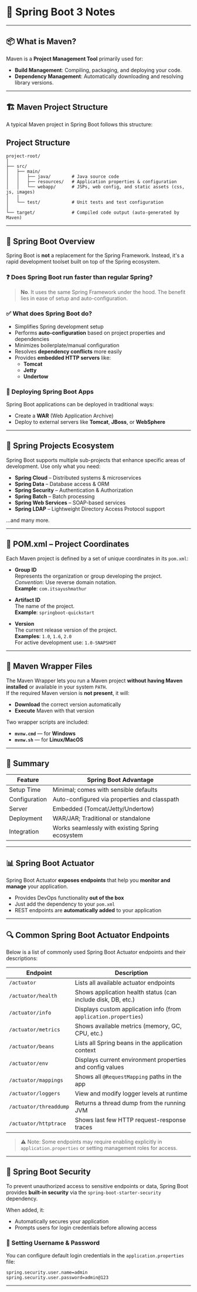 # 🌱 Spring Boot 3 Notes

---

## 📦 What is Maven?

Maven is a **Project Management Tool** primarily used for:

- **Build Management**: Compiling, packaging, and deploying your code.
- **Dependency Management**: Automatically downloading and resolving library versions.

---

## 🏗 Maven Project Structure

A typical Maven project in Spring Boot follows this structure:

## Project Structure
```
project-root/
│
├── src/
│   ├── main/
│   │   ├── java/        # Java source code
│   │   ├── resources/   # Application properties & configuration
│   │   └── webapp/      # JSPs, web config, and static assets (css, js, images)
│   │
│   └── test/            # Unit tests and test configuration
│
└── target/              # Compiled code output (auto-generated by Maven)
```
---

## 🌼 Spring Boot Overview

Spring Boot is **not** a replacement for the Spring Framework. Instead, it's a rapid development toolset built on top of the Spring ecosystem.

### ❓ Does Spring Boot run faster than regular Spring?

> **No**. It uses the same Spring Framework under the hood. The benefit lies in ease of setup and auto-configuration.

### ✅ What does Spring Boot do?

- Simplifies Spring development setup
- Performs **auto-configuration** based on project properties and dependencies
- Minimizes boilerplate/manual configuration
- Resolves **dependency conflicts** more easily
- Provides **embedded HTTP servers** like:
    - **Tomcat**
    - **Jetty**
    - **Undertow**

### 🚀 Deploying Spring Boot Apps

Spring Boot applications can be deployed in traditional ways:

- Create a **WAR** (Web Application Archive)
- Deploy to external servers like **Tomcat**, **JBoss**, or **WebSphere**

---

## 🌱 Spring Projects Ecosystem

Spring Boot supports multiple sub-projects that enhance specific areas of development. Use only what you need:

- **Spring Cloud** – Distributed systems & microservices
- **Spring Data** – Database access & ORM
- **Spring Security** – Authentication & Authorization
- **Spring Batch** – Batch processing
- **Spring Web Services** – SOAP-based services
- **Spring LDAP** – Lightweight Directory Access Protocol support

...and many more.

---

## 🧩 POM.xml – Project Coordinates

Each Maven project is defined by a set of unique coordinates in its `pom.xml`:

- **Group ID**  
  Represents the organization or group developing the project.  
  _Convention_: Use reverse domain notation.  
  **Example**: `com.itsayushmathur`

- **Artifact ID**  
  The name of the project.  
  **Example**: `springboot-quickstart`

- **Version**  
  The current release version of the project.  
  **Examples**: `1.0`, `1.6`, `2.0`  
  For active development use: `1.0-SNAPSHOT`

---
## 🧰 Maven Wrapper Files

The Maven Wrapper lets you run a Maven project **without having Maven installed** or available in your system `PATH`.  
If the required Maven version is **not present**, it will:

- **Download** the correct version automatically
- **Execute** Maven with that version

Two wrapper scripts are included:

- **`mvnw.cmd`** — for **Windows**
- **`mvnw.sh`** — for **Linux/MacOS**

---
## 📌 Summary

| Feature       | Spring Boot Advantage                             |
|---------------|---------------------------------------------------|
| Setup Time    | Minimal; comes with sensible defaults             |
| Configuration | Auto-configured via properties and classpath      |
| Server        | Embedded (Tomcat/Jetty/Undertow)                  |
| Deployment    | WAR/JAR; Traditional or standalone                |
| Integration   | Works seamlessly with existing Spring ecosystem   |

---
## 📊 Spring Boot Actuator

Spring Boot Actuator **exposes endpoints** that help you **monitor and manage** your application.

- Provides DevOps functionality **out of the box**
- Just add the dependency to your `pom.xml`
- REST endpoints are **automatically added** to your application

---
## 🔍 Common Spring Boot Actuator Endpoints

Below is a list of commonly used Spring Boot Actuator endpoints and their descriptions:

| Endpoint           | Description                                                                 |
|--------------------|-----------------------------------------------------------------------------|
| `/actuator`        | Lists all available actuator endpoints                                      |
| `/actuator/health` | Shows application health status (can include disk, DB, etc.)                |
| `/actuator/info`   | Displays custom application info (from `application.properties`)            |
| `/actuator/metrics`| Shows available metrics (memory, GC, CPU, etc.)                             |
| `/actuator/beans`  | Lists all Spring beans in the application context                           |
| `/actuator/env`    | Displays current environment properties and config values                   |
| `/actuator/mappings`| Shows all `@RequestMapping` paths in the app                               |
| `/actuator/loggers`| View and modify logger levels at runtime                                    |
| `/actuator/threaddump` | Returns a thread dump from the running JVM                             |
| `/actuator/httptrace` | Shows last few HTTP request-response traces                              |

> ⚠️ Note: Some endpoints may require enabling explicitly in `application.properties` or setting management roles for access.

---
## 🔐 Spring Boot Security

To prevent unauthorized access to sensitive endpoints or data, Spring Boot provides **built-in security** via the `spring-boot-starter-security` dependency.

When added, it:

- Automatically secures your application
- Prompts users for login credentials before allowing access

### 🔑 Setting Username & Password

You can configure default login credentials in the `application.properties` file:

```properties
spring.security.user.name=admin
spring.security.user.password=admin@123
```
---
